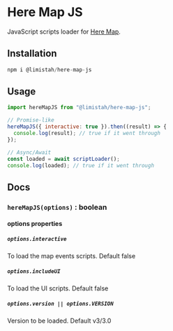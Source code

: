 # Here Map JS

JavaScript scripts loader for [Here Map](https://www.here.com/).

## Installation

```js
npm i @limistah/here-map-js
```

## Usage

```js
import hereMapJS from "@limistah/here-map-js";

// Promise-like
hereMapJS({ interactive: true }).then((result) => {
  console.log(result); // true if it went through
});

// Async/Await
const loaded = await scriptLoader();
console.log(loaded); // true if it went through
```

## Docs

### `hereMapJS(options)` : boolean

#### options properties

##### `options.interactive`

To load the map events scripts. Default false

##### `options.includeUI`

To load the UI scripts. Default false

##### `options.version || options.VERSION`

Version to be loaded. Default v3/3.0
